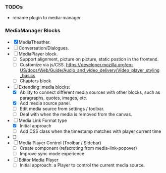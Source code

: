 ### TODOs
  * rename plugin to media-manager

### MediaManager Blocks
  - [x] MediaTheather.
  - [ ] Conversation/Dialogues.
  - [ ] MediaPlayer block.
    - [ ] Support alignment, picture on picture, static postion in the frontend.
    - [ ] Customize via js/CSS. https://developer.mozilla.org/en-US/docs/Web/Guide/Audio_and_video_delivery/Video_player_styling_basics
    - [ ] Chapters block
  - [ ] Extending: media blocks:
    - [x] Ability to connect different media sources with other blocks, such as paragraphs, quotes, images, etc.
    - [x] Add media source panel.
    - [ ] Edit media source from settings / toolbar.
    - [ ] Deal with when the media is removed from the canvas.
  - [ ] Media Link Format type
    - [x] Initial approach
    - [ ] Add CSS class when the timestamp matches with player current time
  - [ ]
  - [ ] Media Player Control (Toolbar / Sidebar)
    - [ ] Create component (refacroting from media-link-popover)
    - [ ] Improve sync mode experience
  - [ ] Editor Media Player
    - [ ] Initial approach: a Player to control the current media source.